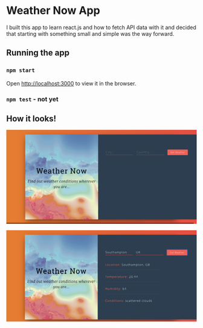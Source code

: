 # Weather Now App


I built this app to learn react.js and how to fetch API data with it and decided that starting with something small and simple was the way forward.


## Running the app

### `npm start`

Open [http://localhost:3000](http://localhost:3000) to view it in the browser.

### `npm test` - not yet

## How it looks!


<p><img src="firstappearance.png"></p>
<p><img src="afterenteringvalues.png"></p>
